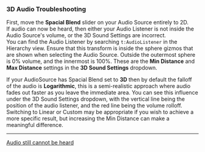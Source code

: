 ### 3D Audio Troubleshooting
First, move the **Spacial Blend** slider on your Audio Source entirely to 2D.  
If audio can now be heard, then either your Audio Listener is not inside the Audio Source's volume, or the 3D Sound Settings are incorrect.  
You can find the Audio Listener by searching `t:AudioListener` in the Hierarchy view. Ensure that this transform is inside the sphere gizmos that are shown when selecting the Audio Source. Outside the outermost sphere is 0% volume, and the innermost is 100%. These are the **Min Distance** and **Max Distance** settings in the **3D Sound Settings** dropdown.

If your AudioSource has Spacial Blend set to **3D** then by default the falloff of the audio is **Logarithmic**, this is a semi-realistic approach where audio fades out faster as you leave the immediate area. You can see this influence under the 3D Sound Settings dropdown, with the vertical line being the position of the audio listener, and the red line being the volume rolloff.  
Switching to Linear or Custom may be appropriate if you wish to achieve a more specific result, but increasing the Min Distance can make a meaningful difference.

---
[Audio still cannot be heard](AudioSource%20Play.md)